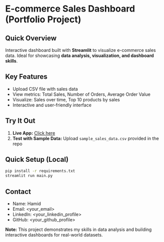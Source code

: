 # E-commerce Sales Dashboard (Portfolio Project)

## Quick Overview
Interactive dashboard built with **Streamlit** to visualize e-commerce sales data. Ideal for showcasing **data analysis, visualization, and dashboard skills**.

## Key Features
- Upload CSV file with sales data
- View metrics: Total Sales, Number of Orders, Average Order Value
- Visualize: Sales over time, Top 10 products by sales
- Interactive and user-friendly interface

## Try It Out
1. **Live App:** [Click here](<[your_streamlit_app_url](https://e-commerce-dashboard-fyydxhvghku8nxuywfp2jv.streamlit.app/)>)
2. **Test with Sample Data:** Upload `sample_sales_data.csv` provided in the repo

## Quick Setup (Local)
```bash
pip install -r requirements.txt
streamlit run main.py
```

## Contact
- Name: Hamid
- Email: <your_email>
- LinkedIn: <your_linkedin_profile>
- GitHub: <your_github_profile>

**Note:** This project demonstrates my skills in data analysis and building interactive dashboards for real-world datasets.

